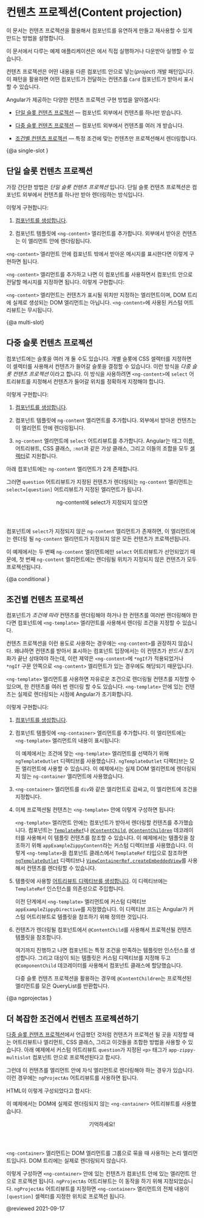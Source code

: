 <!--
# Content projection
-->
# 컨텐츠 프로젝션(Content projection)

<!--
This topic describes how to use content projection to create flexible, reusable components.

<div class="alert is-helpful">

To view or download the example code used in this topic, see the <live-example></live-example>.

</div>

Content projection is a pattern in which you insert, or *project*, the content you want to use inside another component. For example, you could have a `Card` component that accepts content provided by another component.

The following sections describe common implementations of content projection in Angular, including:

* [Single-slot content projection](#single-slot). With this type of content projection, a component accepts content from a single source.
* [Multi-slot content projection](#multi-slot). In this scenario, a component accepts content from multiple sources.
* [Conditional content projection](#conditional). Components that use conditional content projection render content only when specific conditions are met.
-->
이 문서는 컨텐츠 프로젝션을 활용해서 컴포넌트를 유연하게 만들고 재사용할 수 있게 만드는 방법을 설명합니다.

<div class="alert is-helpful">

이 문서에서 다루는 예제 애플리케이션은 <live-example></live-example>에서 직접 실행하거나 다운받아 실행할 수 있습니다.

</div>

컨텐츠 프로젝션은 어떤 내용을 다른 컴포넌트 안으로 넣는(*project*) 개발 패턴입니다.
이 패턴을 활용하면 어떤 컴포넌트가 전달하는 컨텐츠를 `Card` 컴포넌트가 받아서 표시할 수 있습니다.

Angular가 제공하는 다양한 컨텐츠 프로젝션 구현 방법을 알아봅시다:

* [단일 슬롯 컨텐츠 프로젝션](#single-slot) &mdash; 컴포넌트 외부에서 컨텐츠를 하나만 받습니다.

* [다중 슬롯 컨텐츠 프로젝션](#multi-slot) &mdash; 컴포넌트 외부에서 컨텐츠를 여러 개 받습니다.

* [조건별 컨텐츠 프로젝션](#conditional) &mdash; 특정 조건에 맞는 컨텐츠만 프로젝션해서 렌더링합니다.


{@a single-slot }
<!--
## Single-slot content projection
-->
## 단일 슬롯 컨텐츠 프로젝션

<!--
The most basic form of content projection is *single-slot content projection*. Single-slot content projection refers to creating a component into which you can project one component.

To create a component that uses single-slot content projection:

1. [Create a component](guide/component-overview#creating-a-component).

1. In the template for your component, add an `<ng-content>` element where you want the projected content to appear.

For example, the following component uses an `<ng-content>` element to display a message.

<code-example path="content-projection/src/app/zippy-basic/zippy-basic.component.ts" header="content-projection/src/app/zippy-basic/zippy-basic.component.ts"></code-example>

With the `<ng-content>` element in place, users of this component can now project their own message into the component. For example:

<code-example path="content-projection/src/app/app.component.html" header="content-projection/src/app/app.component.html"
region="single-slot"></code-example>

<div class="alert is-helpful">

The `<ng-content>` element is a placeholder that does not create a real DOM element. Custom attributes applied to `<ng-content>` are ignored.

</div>
-->
가장 간단한 방법은 *단일 슬롯 컨텐츠 프로젝션* 입니다.
단일 슬롯 컨텐츠 프로젝션은 컴포넌트 외부에서 컨텐츠를 하나만 받아 렌더링하는 방식입니다.

이렇게 구현합니다:

1. [컴포넌트를 생성합니다](guide/component-overview#creating-a-component).

1. 컴포넌트 템플릿에 `<ng-content>` 엘리먼트를 추가합니다. 외부에서 받아온 컨텐츠는 이 엘리먼트 안에 렌더링됩니다.

`<ng-content>` 엘리먼트 안에 컴포넌트 밖에서 받아온 메시지를 표시한다면 이렇게 구현하면 됩니다.

<code-example path="content-projection/src/app/zippy-basic/zippy-basic.component.ts" header="content-projection/src/app/zippy-basic/zippy-basic.component.ts"></code-example>

`<ng-content>` 엘리먼트를 추가하고 나면 이 컴포넌트를 사용하면서 컴포넌트 안으로 전달할 메시지를 지정하면 됩니다.
이렇게 구현합니다:

<code-example path="content-projection/src/app/app.component.html" header="content-projection/src/app/app.component.html"
region="single-slot"></code-example>

<div class="alert is-helpful">

`<ng-content>` 엘리먼트는 컨텐츠가 표시될 위치만 지정하는 엘리먼트이며, DOM 트리에 실제로 생성되는 DOM 엘리먼트는 아닙니다.
`<ng-content>`에 사용된 커스텀 어트리뷰트는 무시됩니다.

</div>


{@a multi-slot}
<!--
## Multi-slot content projection
-->
## 다중 슬롯 컨텐츠 프로젝션

<!--
A component can have multiple slots. Each slot can specify a CSS selector that determines which content goes into that slot. This pattern is referred to as *multi-slot content projection*. With this pattern, you must specify where you want the projected content to appear. You accomplish this task by using the `select` attribute of `<ng-content>`.

To create a component that uses multi-slot content projection:

1. [Create a component](guide/component-overview#creating-a-component).

1. In the template for your component, add an `<ng-content>` element where you want the projected content to appear.

1. Add a `select` attribute to the `<ng-content>` elements. Angular supports [selectors](https://developer.mozilla.org/en-US/docs/Web/CSS/CSS_Selectors) for any combination of tag name, attribute, CSS class, and the `:not` pseudo-class.

 For example, the following component uses two  `<ng-content>` elements.

 <code-example path="content-projection/src/app/zippy-multislot/zippy-multislot.component.ts" header="content-projection/src/app/zippy-multislot/zippy-multislot.component.ts"></code-example>

Content that uses the `question` attribute is projected into the `<ng-content>` element with the `select=[question]` attribute.

<code-example path="content-projection/src/app/app.component.html" header="content-projection/src/app/app.component.html"
region="multi-slot"></code-example>

<div class="callout is-helpful">

<header>ng-content without a select attribute</header>

If your component includes an `<ng-content>` element without a `select` attribute, that instance receives all projected components that do not match any of the other `<ng-content>` elements.

In the preceding example, only the second `<ng-content>` element defines a `select` attribute. As a result, the first `<ng-content>` element receives any other content projected into the component.

</div>
-->
컴포넌트에는 슬롯을 여러 개 둘 수도 있습니다.
개별 슬롯에 CSS 셀렉터를 지정하면 이 셀렉터를 사용해서 컨텐츠가 들어갈 슬롯을 결정할 수 있습니다.
이런 방식을 *다중 슬롯 컨텐츠 프로젝션* 이라고 합니다.
이 방식을 사용하려면 `<ng-content>`에 `select` 어트리뷰트를 지정해서 컨텐츠가 들어갈 위치를 정확하게 지정해야 합니다.

이렇게 구현합니다:

1. [컴포넌트를 생성합니다](guide/component-overview#creating-a-component).

1. 컴포넌트 템플릿에 `ng-content` 엘리먼트를 추가합니다. 외부에서 받아온 컨텐츠는 이 엘리먼트 안에 렌더링됩니다.

1. `ng-content` 엘리먼트에 `select` 어트리뷰트를 추가합니다. Angular는 태그 이름, 어트리뷰트, CSS 클래스, `:not`과 같은 가상 클래스, 그리고 이들의 조합을 모두 [셀렉터](https://developer.mozilla.org/en-US/docs/Web/CSS/CSS_Selectors)로 지원합니다.

 아래 컴포넌트에는 `ng-content` 엘리먼트가 2개 존재합니다.

 <code-example path="content-projection/src/app/zippy-multislot/zippy-multislot.component.ts" header="content-projection/src/app/zippy-multislot/zippy-multislot.component.ts"></code-example>

그러면 `question` 어트리뷰트가 지정된 컨텐츠가 렌더링되는 `ng-content` 엘리먼트는 `select=[question]` 어트리뷰트가 지정된 엘리먼트가 됩니다.

<code-example path="content-projection/src/app/app.component.html" header="content-projection/src/app/app.component.html"
region="multi-slot"></code-example>

<div class="callout is-helpful">

<header>ng-content에 select가 지정되지 않으면</header>

컴포넌트에 `select`가 지정되지 않은 `ng-content` 엘리먼트가 존재하면, 이 엘리먼트에는 렌더링 될 `ng-content` 엘리먼트가 지정되지 않은 모든 컨텐츠가 프로젝션됩니다.

이 예제에서는 두 번째 `ng-content` 엘리먼트에만 `select` 어트리뷰트가 선언되었기 때문에, 첫 번째 `ng-content` 엘리먼트에는 렌더링될 위치가 지정되지 않은 컨텐츠가 모두 프로젝션됩니다.

</div>


{@a conditional }

<!--
## Conditional content projection
-->
## 조건별 컨텐츠 프로젝션

<!--
If your component needs to _conditionally_ render content, or render content multiple times, you should configure that component to accept an `<ng-template>` element that contains the content you want to conditionally render.

Using an `<ng-content>` element in these cases is not recommended, because when the consumer of a component supplies the content, that content is _always_ initialized, even if the component does not define an `<ng-content>` element or if that `<ng-content>` element is inside of an `ngIf` statement.

With an `<ng-template>` element, you can have your component explicitly render content based on any condition you want, as many times as you want. Angular will not initialize the content of an `<ng-template>` element until that element is explicitly rendered.

The following steps demonstrate a typical implementation of conditional content projection using `<ng-template>`.

1. [Create a component](guide/component-overview#creating-a-component).

1. In the component that accepts an `<ng-template>` element, use an `<ng-container>` element to render that template, such as:

   <code-example path="content-projection/src/app/example-zippy.template.html" header="content-projection/src/app/example-zippy.template.html" region="ng-container">
   </code-example>

   This example uses the `ngTemplateOutlet` directive to render a given `<ng-template>` element, which you will define in a later step. You can apply an `ngTemplateOutlet` directive to any type of element. This example assigns the directive to an `<ng-container>` element because the component does not need to render a real DOM element.

1. Wrap the `<ng-container>` element in another element, such as a `div` element, and apply your conditional logic.

      <code-example path="content-projection/src/app/example-zippy.template.html"  header="content-projection/src/app/example-zippy.template.html" region="ngif">
      </code-example>

1. In the template where you want to project content, wrap the projected content in an `<ng-template>` element, such as:

      <code-example path="content-projection/src/app/app.component.html" region="ng-template">
      </code-example>

   The `<ng-template>` element defines a block of content that a component can render based on its own logic. A component can get a reference to this template content, or `TemplateRef`, by using either the `@ContentChild` or `@ContentChildren` decorators. The preceding example creates a custom directive, `appExampleZippyContent`, as an API to mark the `<ng-template>` for the component's content. With the `TemplateRef`, the component can render the referenced content by using either the `ngTemplateOutlet` directive, or with the `ViewContainerRef` method `createEmbeddedView()`.

1. [Create an attribute directive](guide/attribute-directives#building-an-attribute-directive) with a selector that matches the custom attribute for your template. In this directive, inject a TemplateRef instance.

   <code-example path="content-projection/src/app/app.component.ts" header="content-projection/src/app/app.component.ts" region="zippycontentdirective">
   </code-example>

   In the previous step, you added an `<ng-template>` element with a custom attribute, `appExampleZippyDirective`. This code provides the logic that Angular will use when it encounters that custom attribute. In this case, that logic instructs Angular to instantiate a template reference.

1. In the component you want to project content into, use `@ContentChild` to get the template of the projected content.

   <code-example path="content-projection/src/app/app.component.ts" header="content-projection/src/app/app.component.ts" region="contentchild">
   </code-example>

   Prior to this step, your application has a component that instantiates a template when certain conditions are met. You've also created a directive that provides a reference to that template. In this last step, the `@ContentChild` decorator instructs Angular to instantiate the template in the designated component.

   <div class="alert is-helpful">

   In the case of multi-slot content projection, use `@ContentChildren` to get a QueryList of projected elements.

   </div>
-->
컴포넌트가 _조건에 따라_ 컨텐츠를 렌더링해야 하거나 한 컨텐츠를 여러번 렌더링해야 한다면 컴포넌트에 `<ng-template>` 엘리먼트를 사용해서 렌더링 조건을 지정할 수 있습니다.

컨텐츠 프로젝션을 이런 용도로 사용하는 경우에는 `<ng-content>`를 권장하지 않습니다.
왜냐하면 컨텐츠를 받아서 표시하는 컴포넌트 입장에서는 이 컨텐츠가 _반드시_ 초기화가 끝난 상태여야 하는데, 이런 제약은 `<ng-content>`에 `*ngIf`가 적용되었거나 `*ngIf` 구문 안쪽으로 `<ng-content>` 엘리먼트가 있는 경우에도 해당되기 때문입니다.

`<ng-template>` 엘리먼트를 사용하면 자유로운 조건으로 렌더링될 컨텐츠를 지정할 수 있으며, 한 컨텐츠를 여러 번 렌더링 할 수도 있습니다.
`<ng-template>` 안에 있는 컨텐츠는 실제로 렌더링되는 시점에 Angular가 초기화합니다.

이렇게 구현합니다:

1. [컴포넌트를 생성합니다](guide/component-overview#creating-a-component).

1. 컴포넌트 템플릿에 `<ng-container>` 엘리먼트를 추가합니다. 이 엘리먼트에는 `<ng-template>` 엘리먼트의 내용이 표시됩니다:

   <code-example path="content-projection/src/app/example-zippy.template.html" header="content-projection/src/app/example-zippy.template.html" region="ng-container">
   </code-example>

   이 예제에서는 조건에 맞는 `<ng-template>` 엘리먼트를 선택하기 위해 `ngTemplateOutlet` 디렉티브를 사용했습니다.
   `ngTemplateOutlet` 디렉티브는 모든 엘리먼트에 사용할 수 있습니다.
   이 예제에서는 실제 DOM 엘리먼트에 렌더링되지 않는 `ng-container` 엘리먼트에 사용했습니다.

1. `<ng-container>` 엘리먼트를 `div`와 같은 엘리먼트로 감싸고, 이 엘리먼트에 조건을 지정합니다.

      <code-example path="content-projection/src/app/example-zippy.template.html"  header="content-projection/src/app/example-zippy.template.html" region="ngif">
      </code-example>

1. 이제 프로젝션될 컨텐츠는 `<ng-template>` 안에 이렇게 구성하면 됩니다:

      <code-example path="content-projection/src/app/app.component.html" region="ng-template">
      </code-example>

   `<ng-template>` 엘리먼트 안에는 컴포넌트가 받아서 렌더링할 컨텐츠를 추가했습니다.
   컴포넌트는 [`TemplateRef`](/api/core/TemplateRef)나 [`@ContentChild`](/api/core/ContentChild), [`@ContentChildren`](/api/core/ContentChildren) 데코레이터를 사용해서 이 템플릿 컨텐츠를 참조할 수 있습니다.
   이 예제에서는 템플릿을 참조하기 위해 `appExampleZippyContent`라는 커스텀 디렉티브를 사용했습니다.
   이렇게 `<ng-template>`을 컴포넌트 클래스에서 `TemplateRef` 타입으로 참조하면 [`ngTemplateOutlet`](/api/common/NgTemplateOutlet) 디렉티브나 [`ViewContainerRef.createEmbeddedView`](/api/core/ViewContainerRef#createembeddedview)를 사용해서 컨텐츠를 렌더링할 수 있습니다.

1. 템플릿에 사용할 [어트리뷰트 디렉티브를 생성합니다](guide/attribute-directives#building-an-attribute-directive). 이 디렉티브에는 `TemplateRef` 인스턴스를 의존성으로 주입합니다.

   <code-example path="content-projection/src/app/app.component.ts" header="content-projection/src/app/app.component.ts" region="zippycontentdirective">
   </code-example>

   이전 단계에서 `<ng-template>` 엘리먼트에 커스텀 디렉티브 `appExampleZippyDirective`를 지정했습니다.
   이 디렉티브 코드는 Angular가 커스텀 어트리뷰트로 템플릿을 참조하기 위해 정의한 것입니다.

1. 컨텐츠가 렌더링될 컴포넌트에서 `@ContentChild`를 사용해서 프로젝션될 컨텐츠 템플릿을 참조합니다.

   <code-example path="content-projection/src/app/app.component.ts" header="content-projection/src/app/app.component.ts" region="contentchild">
   </code-example>

   여기까지 진행하고 나면 컴포넌트는 특정 조건을 만족하는 템플릿만 인스턴스를 생성합니다.
   그리고 대상이 되는 템플릿은 커스텀 디렉티브를 지정해 두고 `@ComponentChild` 데코레이터를 사용해서 컴포넌트 클래스에 할당했습니다.

   <div class="alert is-helpful">

   다중 슬롯 컨텐츠 프로젝션을 활용하는 경우에 `@ContentChildren`는 프로젝션된 엘리먼트를 모은 QueryList를 반환합니다.

   </div>


{@a ngprojectas }
<!--
## Projecting content in more complex environments
-->
## 더 복잡한 조건에서 컨텐츠 프로젝션하기

<!--
As described in [Multi-slot Content Projection](#multi-slot), you typically use either an attribute, element, CSS Class, or some combination of all three to identify where to project your content. For example, in the following HTML template, a paragraph tag uses a custom attribute, `question`, to project content into the `app-zippy-multislot` component.

<code-example path="content-projection/src/app/app.component.html" header="content-projection/src/app/app.component.html"
region="multi-slot"></code-example>

In some cases, you might want to project content as a different element. For example, the content you want to project might be a child of another
element. Accomplish this with the `ngProjectAs` attribute.

For instance, consider the following HTML snippet:

<code-example path="content-projection/src/app/app.component.html" header="content-projection/src/app/app.component.html" region="ngprojectas">
</code-example>

This example uses an `<ng-container>` attribute to simulate projecting a component into a more complex structure.

<div class="callout is-helpful">

<header>Reminder!</header>

The `ng-container` element is a logical construct that is used to group other DOM elements; however, the `ng-container` itself is not rendered in the DOM tree.

</div>

In this example, the content we want to project resides inside another element. To project this content as intended, the template uses the `ngProjectAs` attribute. With `ngProjectAs`, the entire `<ng-container>` element is projected into a component using the `[question]` selector.
-->
[다중 슬롯 컨텐츠 프로젝션](#multi-slot)에서 언급했던 것처럼 컨텐츠가 프로젝션 될 곳을 지정할 때는 어트리뷰트나 엘리먼트, CSS 클래스, 그리고 이것들을 조합한 방법을 사용할 수 있습니다.
아래 예제에서 커스텀 어트리뷰트 `question`가 지정된 `<p>` 태그가 `app-zippy-multislot` 컴포넌트 안으로 프로젝션된다고 합시다.

<code-example path="content-projection/src/app/app.component.html" header="content-projection/src/app/app.component.html"
region="multi-slot"></code-example>

그런데 이 컨텐츠를 엘리먼트 안에 자식 엘리먼트로 렌더링해야 하는 경우가 있습니다.
이런 경우에는 `ngProjectAs` 어트리뷰트를 사용하면 됩니다.

HTML이 이렇게 구성되었다고 합시다:

<code-example path="content-projection/src/app/app.component.html" header="content-projection/src/app/app.component.html" region="ngprojectas">
</code-example>

이 예제에서는 DOM에 실제로 렌더링되지 않는 `<ng-container>` 어트리뷰트를 사용했습니다.

<div class="callout is-helpful">

<header>기억하세요!</header>

`<ng-container>` 엘리먼트는 DOM 엘리먼트를 그룹으로 묶을 때 사용하는 논리 엘리먼트입니다.
DOM 트리에는 실제로 렌더링되지 않습니다.

</div>

이렇게 구성하면 `<ng-container>` 안에 있는 컨텐츠가 컴포넌트 안에 있는 엘리먼트 안으로 프로젝션 됩니다.
`ngProjectAs` 어트리뷰트는 이 동작을 하기 위해 지정되었습니다.
`ngProjectAs` 어트리뷰트를 지정하면 `<ng-container>` 엘리먼트의 전체 내용이 `[question]` 셀렉터를 지정한 위치로 프로젝션 됩니다.

@reviewed 2021-09-17